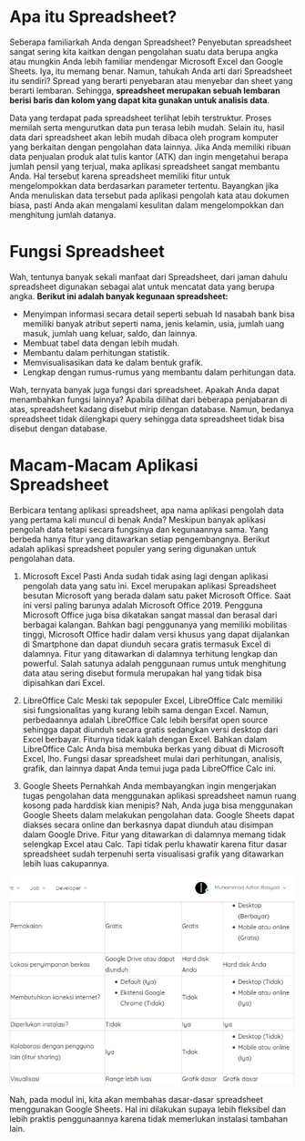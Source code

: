 # Apa itu Spreadsheet?

Seberapa familiarkah Anda dengan Spreadsheet? Penyebutan spreadsheet sangat sering kita kaitkan dengan pengolahan suatu data berupa angka atau mungkin Anda lebih familiar mendengar Microsoft Excel dan Google Sheets. Iya, itu memang benar. Namun, tahukah Anda arti dari Spreadsheet itu sendiri? Spread yang berarti penyebaran atau menyebar dan sheet yang berarti lembaran. Sehingga, **spreadsheet merupakan sebuah lembaran berisi baris dan kolom yang dapat kita gunakan untuk analisis data**.

Data yang terdapat pada spreadsheet terlihat lebih terstruktur. Proses memilah serta mengurutkan data pun terasa lebih mudah. Selain itu, hasil data dari spreadsheet akan lebih mudah dibaca oleh program komputer yang berkaitan dengan pengolahan data lainnya. Jika Anda memiliki ribuan data penjualan produk alat tulis kantor (ATK) dan ingin mengetahui berapa jumlah pensil yang terjual, maka aplikasi spreadsheet sangat membantu Anda. Hal tersebut karena spreadsheet memiliki fitur untuk mengelompokkan data berdasarkan parameter tertentu. Bayangkan jika Anda menuliskan data tersebut pada aplikasi pengolah kata atau dokumen biasa, pasti Anda akan mengalami kesulitan dalam mengelompokkan dan menghitung jumlah datanya.

# Fungsi Spreadsheet

Wah, tentunya banyak sekali manfaat dari Spreadsheet, dari jaman dahulu spreadsheet digunakan sebagai alat untuk mencatat data yang berupa angka. **Berikut ini adalah banyak kegunaan spreadsheet:**

- Menyimpan informasi secara detail seperti sebuah Id nasabah bank bisa memiliki banyak atribut seperti nama, jenis kelamin, usia, jumlah uang masuk, jumlah uang keluar, saldo, dan lainnya.
- Membuat tabel data dengan lebih mudah.
- Membantu dalam perhitungan statistik.
- Memvisualisasikan data ke dalam bentuk grafik.
- Lengkap dengan rumus-rumus yang membantu dalam perhitungan data.

Wah, ternyata banyak juga fungsi dari spreadsheet. Apakah Anda dapat menambahkan fungsi lainnya? Apabila dilihat dari beberapa penjabaran di atas, spreadsheet kadang disebut mirip dengan database. Namun, bedanya spreadsheet tidak dilengkapi query sehingga data spreadsheet tidak bisa disebut dengan database.

# Macam-Macam Aplikasi Spreadsheet

Berbicara tentang aplikasi spreadsheet, apa nama aplikasi pengolah data yang pertama kali muncul di benak Anda? Meskipun banyak aplikasi pengolah data tetapi secara fungsinya dan kegunaannya sama. Yang berbeda hanya fitur yang ditawarkan setiap pengembangnya. Berikut adalah aplikasi spreadsheet populer yang sering digunakan untuk pengolahan data.

1. Microsoft Excel
Pasti Anda sudah tidak asing lagi dengan aplikasi pengolah data yang satu ini. Excel merupakan aplikasi Spreadsheet besutan Microsoft yang berada dalam satu paket Microsoft Office. Saat ini versi paling barunya adalah Microsoft Office 2019. Pengguna Microsoft Office juga bisa dikatakan sangat massal dan berasal dari berbagai kalangan. Bahkan bagi penggunanya yang memiliki mobilitas tinggi, Microsoft Office hadir dalam versi khusus yang dapat dijalankan di Smartphone dan dapat diunduh secara gratis termasuk Excel di dalamnya. Fitur yang ditawarkan di dalamnya terhitung lengkap dan powerful. Salah satunya adalah penggunaan rumus untuk menghitung data atau sering disebut formula merupakan hal yang tidak bisa dipisahkan dari Excel.
    
2. LibreOffice Calc
Meski tak sepopuler Excel, LibreOffice Calc memiliki sisi fungsionalitas yang kurang lebih sama dengan Excel. Namun, perbedaannya adalah LibreOffice Calc lebih bersifat open source sehingga dapat diunduh secara gratis sedangkan versi desktop dari Excel berbayar. Fiturnya tidak kalah dengan Excel. Bahkan dalam LibreOffice Calc Anda bisa membuka berkas yang dibuat di Microsoft Excel, lho. Fungsi dasar spreadsheet mulai dari perhitungan, analisis, grafik, dan lainnya dapat Anda temui juga pada LibreOffice Calc ini.

3. Google Sheets
Pernahkah Anda membayangkan ingin mengerjakan tugas pengolahan data menggunakan aplikasi spreadsheet namun ruang kosong pada harddisk kian menipis? Nah, Anda juga bisa menggunakan Google Sheets dalam melakukan pengolahan data. Google Sheets dapat diakses secara online dan berkasnya dapat diunduh atau disimpan dalam Google Drive. Fitur yang ditawarkan di dalamnya memang tidak selengkap Excel atau Calc. Tapi tidak perlu khawatir karena fitur dasar spreadsheet sudah terpenuhi serta visualisasi grafik yang ditawarkan lebih luas cakupannya.

<img src="../images/69-Aplikasi-Spreadsheet.png" width="500">

Nah, pada modul ini, kita akan membahas dasar-dasar spreadsheet menggunakan Google Sheets. Hal ini dilakukan supaya lebih fleksibel dan lebih praktis penggunaannya karena tidak memerlukan instalasi tambahan lain.